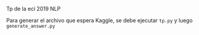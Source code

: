 Tp de la eci 2019 NLP

Para generar el archivo que espera Kaggle, se debe ejecutar `tp.py` y luego `generate_answer.py`